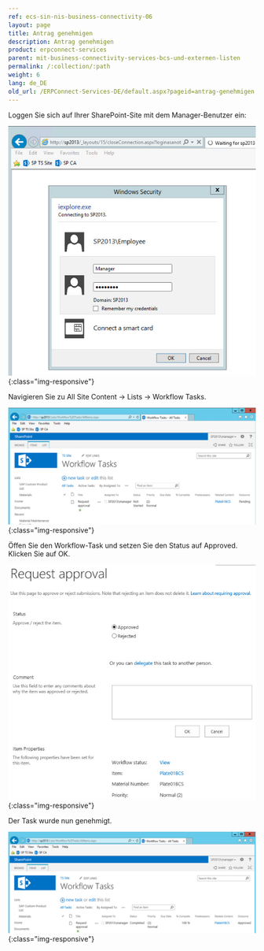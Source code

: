 ```yaml
---
ref: ecs-sin-nis-business-connectivity-06
layout: page
title: Antrag genehmigen
description: Antrag genehmigen
product: erpconnect-services
parent: mit-business-connectivity-services-bcs-und-externen-listen
permalink: /:collection/:path
weight: 6
lang: de_DE
old_url: /ERPConnect-Services-DE/default.aspx?pageid=antrag-genehmigen
---
```


Loggen Sie sich auf Ihrer SharePoint-Site mit dem Manager-Benutzer ein: 

![Nintex-SP-List-LogIn-Manager](/img/content/Nintex-SP-List-LogIn-Manager.png){:class="img-responsive"}

Navigieren Sie zu All Site Content -> Lists -> Workflow Tasks.

![Nintex-SP-List-WF-Pending](/img/content/Nintex-SP-List-WF-Pending.png){:class="img-responsive"}

Öffen Sie den Workflow-Task und setzen Sie den Status auf Approved. Klicken Sie auf OK. 

![Nintex-SP-List-WF-Approving](/img/content/Nintex-SP-List-WF-Approving.png){:class="img-responsive"}

Der Task wurde nun genehmigt.

![Nintex-SP-List-WF-Approved](/img/content/Nintex-SP-List-WF-Approved.png){:class="img-responsive"}